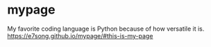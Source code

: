 # mypage
My favorite coding language is Python because of how versatile it is.
https://e7song.github.io/mypage/#this-is-my-page